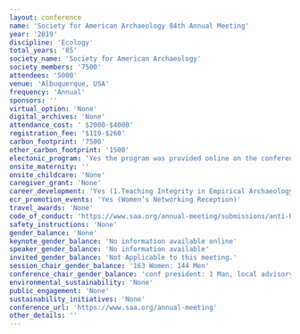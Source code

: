 ```yaml
---
layout: conference 
name: 'Society for American Archaeology 84th Annual Meeting'
year: '2019'
discipline: 'Ecology'
total_years: '85'
society_name: 'Society for American Archaeology'
society_members: '7500'
attendees: '5000'
venue: 'Albuquerque, USA'
frequency: 'Annual'
sponsors: ''
virtual_option: 'None'
digital_archives: 'None'
attendance_cost: ' $2000-$4000'
registration_fee: '$119-$260'
carbon_footprint: '7500'
other_carbon_footprint: '1500'
electonic_program: 'Yes the program was provided online on the conference website.'
onsite_maternity: ''
onsite_childcare: 'None'
caregiver_grant: 'None'
career_development: 'Yes (1.Teaching Integrity in Empirical Archaeology. 2.Culture Shifts: How to Improve Climate.  3.Go Figure: Submitting Publication-Ready Artwork that Works)'
ecr_promotion_events: 'Yes (Women’s Networking Reception)'
travel_awards: 'None'
code_of_conduct: 'https://www.saa.org/annual-meeting/submissions/anti-harassment-policy'
safety_instructions: 'None'
gender_balance: 'None'
keynote_gender_balance: 'No information available online'
speaker_gender_balance: 'No information available'
invited_gender_balance: 'Not Applicable to this meeting.'
session_chair_gender_balance: '163 Women: 144 Men'
conference_chair_gender_balance: 'conf president: 1 Man, local advisory chair: 1 Man, Annual meeting program chair: 1 Man, Program committee: 23 Men: 9 Women'
environmental_sustainability: 'None'
public_engagement: 'None'
sustainability_initiatives: 'None'
conference_url: 'https://www.saa.org/annual-meeting'
other_details: ''
---
```


